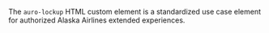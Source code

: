 The `auro-lockup` HTML custom element is a standardized use case element for authorized Alaska Airlines extended experiences.
